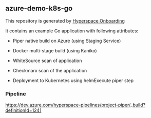 ## azure-demo-k8s-go
This repository is generated by [Hyperspace Onboarding](https://hyperspace.tools.sap/)

It contains an example Go application with following attributes:

- Piper native build on Azure (using Staging Service)
- Docker multi-stage build (using Kaniko)
- WhiteSource scan of application
- Checkmarx scan of the application

- Deployment to Kubernetes using helmExecute piper step


### Pipeline
https://dev.azure.com/hyperspace-pipelines/project-piper/_build?definitionId=1241
